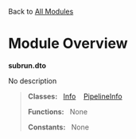 Back to [All Modules](https://github.com/pyrustic/subrun/blob/master/docs/modules/README.md#readme)

# Module Overview

**subrun.dto**
 
No description

> **Classes:** &nbsp; [Info](https://github.com/pyrustic/subrun/blob/master/docs/modules/content/subrun.dto/content/classes/Info.md#class-info) &nbsp;&nbsp; [PipelineInfo](https://github.com/pyrustic/subrun/blob/master/docs/modules/content/subrun.dto/content/classes/PipelineInfo.md#class-pipelineinfo)
>
> **Functions:** &nbsp; None
>
> **Constants:** &nbsp; None

